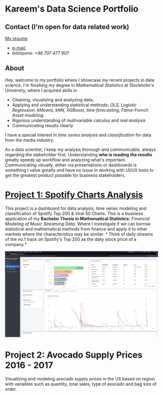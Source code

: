 # Kareem's Data Science Portfolio

## Contact (I'm open for data related work)

[My resume](https://resume.io/r/EPLJ0VGgW)

- [e-mail: ](mailto:elgkareem@gmail.com)
- *telehpone: +46 707 477 907*

## About

Hey, welcome to my portfolio where I showcase my recent projects in data science. I'm finishing my degree in *Mathematical Statistics* at Stockholm's University, where I acquired skills in 
- Cleaning, visualizing and analyzing data, 
- Applying and understanding statistical methods: *OLS, Logistic Regression, kMeans, kNN, XGBoost, time forecasting, Fama-French Asset modeling.*
- Rigorous understanding of multivariable calculus and *real analysis*
- Communicating results clearly

I have a special interest in *time series analysis* and *classification* for data from the media industry. 

As a data scientist, I keep my analysis thorough and communicable, always regarding the stakeholder first. Understanding **who is reading the results** greatly speeds up workflow and analyzing what's important. Communicating visually, either via presentations or dashboards is something I value greatly and have no issue in working with UI/UX tools to get the greatest product possible for business stakeholders.

# [Project 1: Spotify Charts Analysis](https://github.com/elgindykareem/spotifychartsanalysis)

This project is a dashboard for data analysis, time series modeling and classification of Spotify Top 200 & Viral 50 Charts. This is a business application of my **Bachelor Thesis in Mathematical Statistics:** *Financial Modeling of Music Streaming Data.* Where I investigate if we can borrow statistical and mathematical methods from finance and apply it to other markets where the characteristics may be similar. * Think of daily streams of the no.1 track on Spotify's Top 200 as the daily stock price of a company.*

![](/images/dashboardimage1.png)

# Project 2: Avocado Supply Prices 2016 - 2017

Visualizing and modeling avocado supply prices in the US based on region with variables such as quantity, total sales, type of avocado and bag size of order.